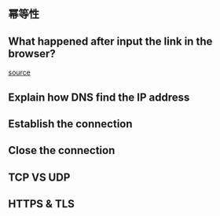 ## 幂等性


## What happened after input the link in the browser?
[source](https://blog.csdn.net/qq_31965515/article/details/81295151)



## Explain how DNS find the IP address


## Establish the connection


## Close the connection


## TCP VS UDP


## HTTPS & TLS


